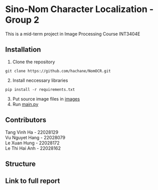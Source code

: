 # Sino-Nom Character Localization - Group 2 
This is a mid-term project in Image Processing Course INT3404E
## Installation
1. Clone the repository
```
git clone https://github.com/hachane/NomOCR.git
```
2. Install neccessary libraries
```
pip install -r requirements.txt
```
3. Put source image files in [images](FINAL_test/images)
4. Run [main.py](main.py)
## Contributors
Tang Vinh Ha - 22028129\
Vu Nguyet Hang - 22028079\
Le Xuan Hung - 22028172\
Le Thi Hai Anh - 22028162
## Structure
## Link to full report

